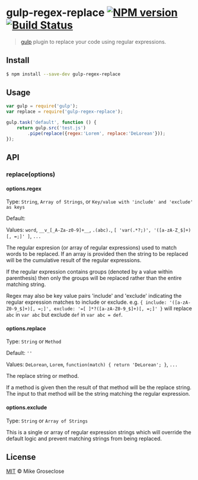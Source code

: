 # gulp-regex-replace [![NPM version][npm-image]][npm-url] [![Build Status][travis-image]][travis-url]

> [gulp](http://gulpjs.com) plugin to replace your code using regular expressions.

## Install

```bash
$ npm install --save-dev gulp-regex-replace
```

## Usage

```js
var gulp = require('gulp');
var replace = require('gulp-regex-replace');

gulp.task('default', function () {
	return gulp.src('test.js')
		.pipe(replace({regex:'Lorem', replace:'DeLorean'}));
});
```

## API

### replace(options)

#### options.regex

Type: `String`, `Array of Strings`, or `Key/value with 'include' and 'exclude' as keys`

Default: ` `

Values: `word`, `__v_[_A-Za-z0-9]+__`, `.(abc).`, `[ 'var(.*?;)', '([a-zA-Z_$]+)[, =;]' ]`, `...`

The regular expresion (or array of regular expressions) used to match words to be
replaced.  If an array is provided then the string to be replaced will be the cumulative
result of the regular expressions.

If the regular expression contains groups (denoted by a value within parenthesis)
then only the groups will be replaced rather than the entire matching string.

Regex may also be key value pairs 'include' and 'exclude' indicating the regular expression matches to
include or exclude.  e.g. `{ include: '([a-zA-Z0-9_$]+)[, =;]', exclude: '=[ ]*?([a-zA-Z0-9_$]+)[, =;]' }`
will replace `abc` in `var abc` but exclude `def` in `var abc = def`.

#### options.replace

Type: `String` or `Method`

Default: `''`

Values: `DeLorean`, `Lorem`, `function(match) { return 'DeLorean'; }`, `...`

The replace string or method.

If a method is given then the result of that method will be the replace string.
The input to that method will be the string matching the regular expression.

#### options.exclude

Type: `String` or `Array of Strings`

This is a single or array of regular expression strings which will override the default logic and
prevent matching strings from being replaced.

## License

[MIT](http://opensource.org/licenses/MIT) © Mike Groseclose

[npm-url]: https://npmjs.org/package/gulp-regex-replace
[npm-image]: https://badge.fury.io/js/gulp-regex-replace.png

[travis-url]: http://travis-ci.org/mikegroseclose/gulp-regex-replace
[travis-image]: https://secure.travis-ci.org/mikegroseclose/gulp-regex-replace.png?branch=master
